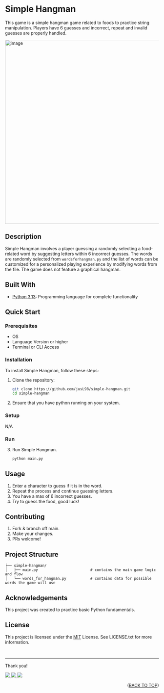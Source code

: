 <a id="readme-top"></a>

# Simple Hangman
This game is a simple hangman game related to foods to practice string manipulation. Players have 6 guesses and incorrect, repeat and invalid guesses are properly handled.

<p align="left">
   <img width="600" alt="image" src="https://github.com/user-attachments/assets/78eb14aa-76c1-4e5c-9957-02302672583c"/>
</p>

## Description
Simple Hangman involves a player guessing a randomly selecting a food-related word by suggesting letters within 6 incorrect guesses. The words are randomly selected from `wordsforhangman.py` and the list of words can be customized for a personalized playing experience by modifying words from the file. The game does not feature a graphical hangman.

## Built With
- [Python 3.13](https://www.python.org/): Programming language for complete functionality

## Quick Start
### Prerequisites
- OS
- Language Version or higher
- Terminal or CLI Access

### Installation
To install Simple Hangman, follow these steps:

1. Clone the repository:

   ```bash
   git clone https://github.com/jusL98/simple-hangman.git
   cd simple-hangman
   ```

2. Ensure that you have python running on your system.

### Setup
N/A

### Run
3. Run Simple Hangman.
   ```bash
   python main.py
   ```

## Usage
1. Enter a character to guess if it is in the word.
2. Repeat the process and continue guessing letters.
3. You have a max of 6 incorrect guesses.
4. Try to guess the food, good luck!

## Contributing
1. Fork & branch off main.
2. Make your changes.
3. PRs welcome!

## Project Structure
```
├── simple-hangman/
│   ├── main.py                        # contains the main game logic and flow
│   └── words_for_hangman.py           # contains data for possible words the game will use
```

## Acknowledgements
This project was created to practice basic Python fundamentals.

## License
This project is licensed under the [MIT](LICENSE.txt) License. See LICENSE.txt for more information.

<br>

---

Thank you!

<p align="left">
  <a href="mailto:justin.matthew.lee.18@gmail.com">
    <img src="https://img.shields.io/badge/Gmail-D14836?style=for-the-badge&logo=gmail&logoColor=white"/>
  </a>
  <a href="https://www.linkedin.com/in/justin-matthew-lee/">
    <img src="https://img.shields.io/badge/LinkedIn-0077B5?style=for-the-badge&logo=linkedin&logoColor=white"/>
  </a>
    <a href="https://github.com/jusl98">
    <img src="https://img.shields.io/badge/GitHub-100000?style=for-the-badge&logo=github&logoColor=white"/>
  </a>
</p>

<p align="right">(<a href="#readme-top">BACK TO TOP</a>)</p>
